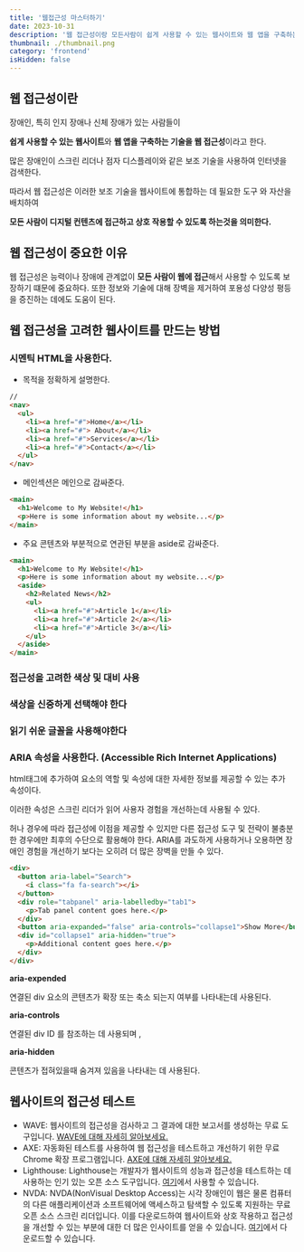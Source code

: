```yaml
---
title: '웹접근성 마스터하기'
date: 2023-10-31
description: '웹 접근성이랑 모든사람이 쉽게 사용할 수 있는 웹사이트와 웹 앱을 구축하는 기술이다.'
thumbnail: ./thumbnail.png
category: 'frontend'
isHidden: false
---
```


## 웹 접근성이란

장애인, 특히 인지 장애나 신체 장애가 있는 사람들이

**쉽게 사용할 수 있는 웹사이트**와 **웹 앱을 구축하는 기술을 웹 접근성**이라고 한다.

많은 장애인이 스크린 리더나 점자 디스플레이와 같은 보조 기술을 사용하여 인터넷을 검색한다.

따라서 웹 접근성은 이러한 보조 기술을 웹사이트에 통합하는 데 필요한 도구 와 자산을 배치하여

**모든 사람이 디지털 컨텐츠에 접근하고 상호 작용할 수 있도록 하는것을 의미한다.**

## 웹 접근성이 중요한 이유

웹 접근성은 능력이나 장애에 관계없이 **모든 사람이 웹에 접근**해서 사용할 수 있도록 보장하기 떄문에 중요하다. 또한 정보와 기술에 대해 장벽을 제거하여 포용성 다양성 평등을 증진하는 데에도 도움이 된다.

## 웹 접근성을 고려한 웹사이트를 만드는 방법

### **시멘틱 HTML을 사용한다.**

- 목적을 정확하게 설명한다.

```html
//
<nav>
  <ul>
    <li><a href="#">Home</a></li>
    <li><a href="#"> About</a></li>
    <li><a href="#">Services</a></li>
    <li><a href="#">Contact</a></li>
  </ul>
</nav>
```

- 메인섹션은 메인으로 감싸준다.

```html
<main>
  <h1>Welcome to My Website!</h1>
  <p>Here is some information about my website...</p>
</main>
```

- 주요 콘텐츠와 부분적으로 연관된 부분을 aside로 감싸준다.

```html
<main>
  <h1>Welcome to My Website!</h1>
  <p>Here is some information about my website...</p>
  <aside>
    <h2>Related News</h2>
    <ul>
      <li><a href="#">Article 1</a></li>
      <li><a href="#">Article 2</a></li>
      <li><a href="#">Article 3</a></li>
    </ul>
  </aside>
</main>
```

### 접근성을 고려한 색상 및 대비 사용

### 색상을 신중하게 선택해야 한다

### 읽기 쉬운 글꼴을 사용해야한다

### ARIA 속성을 사용한다. (Accessible Rich Internet Applications)

html태그에 추가하여 요소의 역할 및 속성에 대한 자세한 정보를 제공할 수 있는 추가 속성이다.

이러한 속성은 스크린 리더가 읽어 사용자 경험을 개선하는데 사용될 수 있다.

허나 경우에 따라 접근성에 이점을 제공할 수 있지만 다른 접근성 도구 및 전략이 불충분한 경우에만 최후의 수단으로 활용해야 한다. ARIA를 과도하게 사용하거나 오용하면 장애인 경험을 개선하기 보다는 오히려 더 많은 장벽을 만들 수 있다.

```html
<div>
  <button aria-label="Search">
    <i class="fa fa-search"></i>
  </button>
  <div role="tabpanel" aria-labelledby="tab1">
    <p>Tab panel content goes here.</p>
  </div>
  <button aria-expanded="false" aria-controls="collapse1">Show More</button>
  <div id="collapse1" aria-hidden="true">
    <p>Additional content goes here.</p>
  </div>
</div>
```

**aria-expended**

연결된 div 요소의 콘텐츠가 확장 또는 축소 되는지 여부를 나타내는데 사용된다.

**aria-controls**

연결된 div ID 를 참조하는 데 사용되며 ,

**aria-hidden**

콘텐츠가 접혀있을때 숨겨져 있음을 나타내는 데 사용된다.

## **웹사이트의 접근성 테스트**

- WAVE: 웹사이트의 접근성을 검사하고 그 결과에 대한 보고서를 생성하는 무료 도구입니다. [WAVE에 대해 자세히 알아보세요.](https://wave.webaim.org/)
- AXE: 자동화된 테스트를 사용하여 웹 접근성을 테스트하고 개선하기 위한 무료 Chrome 확장 프로그램입니다. [AXE에 대해 자세히 알아보세요.](https://chrome.google.com/webstore/detail/axe-devtools-web-%20%0Aaccessib/lhdoppojpmngadmnindnejefpokejbdd)
- Lighthouse: Lighthouse는 개발자가 웹사이트의 성능과 접근성을 테스트하는 데 사용하는 인기 있는 오픈 소스 도구입니다. [여기](https://developer.chrome.com/docs/lighthouse/overview/#:~:text=Lighthouse%20is%20an%20open%2Dsource,apps%2C%20SEO%2C%20and%20more)에서 사용할 수 있습니다.
- NVDA: NVDA(NonVisual Desktop Access)는 시각 장애인이 웹은 물론 컴퓨터의 다른 애플리케이션과 소프트웨어에 액세스하고 탐색할 수 있도록 지원하는 무료 오픈 소스 스크린 리더입니다. 이를 다운로드하여 웹사이트와 상호 작용하고 접근성을 개선할 수 있는 부분에 대한 더 많은 인사이트를 얻을 수 있습니다. [여기](https://www.nvaccess.org/)에서 다운로드할 수 있습니다.
